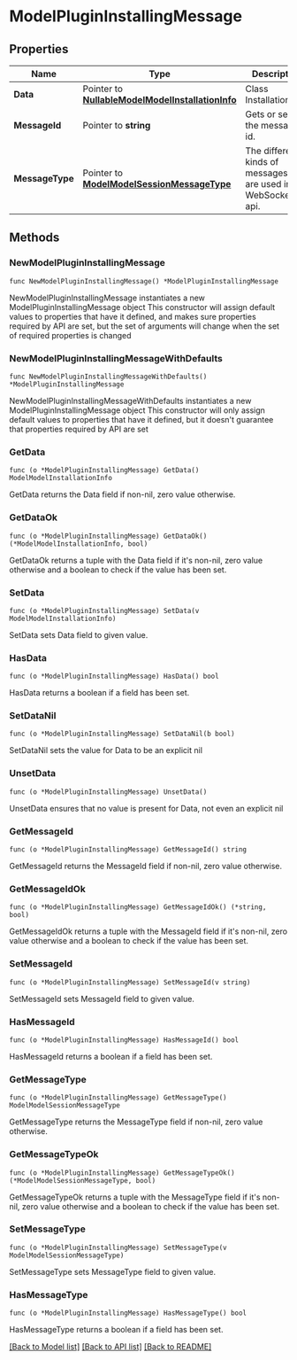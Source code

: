 # ModelPluginInstallingMessage

## Properties

Name | Type | Description | Notes
------------ | ------------- | ------------- | -------------
**Data** | Pointer to [**NullableModelModelInstallationInfo**](ModelInstallationInfo.md) | Class InstallationInfo. | [optional] 
**MessageId** | Pointer to **string** | Gets or sets the message id. | [optional] 
**MessageType** | Pointer to [**ModelModelSessionMessageType**](ModelSessionMessageType.md) | The different kinds of messages that are used in the WebSocket api. | [optional] [readonly] [default to MODELMODELSESSIONMESSAGETYPE_PACKAGE_INSTALLING]

## Methods

### NewModelPluginInstallingMessage

`func NewModelPluginInstallingMessage() *ModelPluginInstallingMessage`

NewModelPluginInstallingMessage instantiates a new ModelPluginInstallingMessage object
This constructor will assign default values to properties that have it defined,
and makes sure properties required by API are set, but the set of arguments
will change when the set of required properties is changed

### NewModelPluginInstallingMessageWithDefaults

`func NewModelPluginInstallingMessageWithDefaults() *ModelPluginInstallingMessage`

NewModelPluginInstallingMessageWithDefaults instantiates a new ModelPluginInstallingMessage object
This constructor will only assign default values to properties that have it defined,
but it doesn't guarantee that properties required by API are set

### GetData

`func (o *ModelPluginInstallingMessage) GetData() ModelModelInstallationInfo`

GetData returns the Data field if non-nil, zero value otherwise.

### GetDataOk

`func (o *ModelPluginInstallingMessage) GetDataOk() (*ModelModelInstallationInfo, bool)`

GetDataOk returns a tuple with the Data field if it's non-nil, zero value otherwise
and a boolean to check if the value has been set.

### SetData

`func (o *ModelPluginInstallingMessage) SetData(v ModelModelInstallationInfo)`

SetData sets Data field to given value.

### HasData

`func (o *ModelPluginInstallingMessage) HasData() bool`

HasData returns a boolean if a field has been set.

### SetDataNil

`func (o *ModelPluginInstallingMessage) SetDataNil(b bool)`

 SetDataNil sets the value for Data to be an explicit nil

### UnsetData
`func (o *ModelPluginInstallingMessage) UnsetData()`

UnsetData ensures that no value is present for Data, not even an explicit nil
### GetMessageId

`func (o *ModelPluginInstallingMessage) GetMessageId() string`

GetMessageId returns the MessageId field if non-nil, zero value otherwise.

### GetMessageIdOk

`func (o *ModelPluginInstallingMessage) GetMessageIdOk() (*string, bool)`

GetMessageIdOk returns a tuple with the MessageId field if it's non-nil, zero value otherwise
and a boolean to check if the value has been set.

### SetMessageId

`func (o *ModelPluginInstallingMessage) SetMessageId(v string)`

SetMessageId sets MessageId field to given value.

### HasMessageId

`func (o *ModelPluginInstallingMessage) HasMessageId() bool`

HasMessageId returns a boolean if a field has been set.

### GetMessageType

`func (o *ModelPluginInstallingMessage) GetMessageType() ModelModelSessionMessageType`

GetMessageType returns the MessageType field if non-nil, zero value otherwise.

### GetMessageTypeOk

`func (o *ModelPluginInstallingMessage) GetMessageTypeOk() (*ModelModelSessionMessageType, bool)`

GetMessageTypeOk returns a tuple with the MessageType field if it's non-nil, zero value otherwise
and a boolean to check if the value has been set.

### SetMessageType

`func (o *ModelPluginInstallingMessage) SetMessageType(v ModelModelSessionMessageType)`

SetMessageType sets MessageType field to given value.

### HasMessageType

`func (o *ModelPluginInstallingMessage) HasMessageType() bool`

HasMessageType returns a boolean if a field has been set.


[[Back to Model list]](../README.md#documentation-for-models) [[Back to API list]](../README.md#documentation-for-api-endpoints) [[Back to README]](../README.md)


